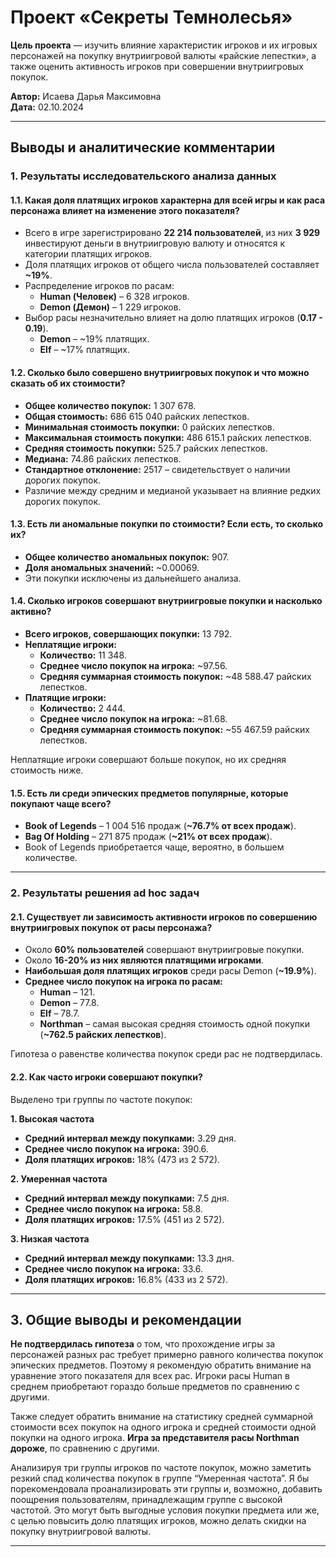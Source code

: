 # Проект «Секреты Темнолесья»

**Цель проекта** — изучить влияние характеристик игроков и их игровых персонажей на покупку внутриигровой валюты «райские лепестки», а также оценить активность игроков при совершении внутриигровых покупок.

**Автор:** Исаева Дарья Максимовна  
**Дата:** 02.10.2024  

---

## Выводы и аналитические комментарии


### 1. Результаты исследовательского анализа данных

#### 1.1. Какая доля платящих игроков характерна для всей игры и как раса персонажа влияет на изменение этого показателя?

- Всего в игре зарегистрировано **22 214 пользователей**, из них **3 929** инвестируют деньги в внутриигровую валюту и относятся к категории платящих игроков.
- Доля платящих игроков от общего числа пользователей составляет **~19%**.
- Распределение игроков по расам:
  - **Human (Человек)** – 6 328 игроков.
  - **Demon (Демон)** – 1 229 игроков.
- Выбор расы незначительно влияет на долю платящих игроков (**0.17 - 0.19**).
  - **Demon** – ~19% платящих.
  - **Elf** – ~17% платящих.

#### 1.2. Сколько было совершено внутриигровых покупок и что можно сказать об их стоимости?

- **Общее количество покупок:** 1 307 678.
- **Общая стоимость:** 686 615 040 райских лепестков.
- **Минимальная стоимость покупки:** 0 райских лепестков.
- **Максимальная стоимость покупки:** 486 615.1 райских лепестков.
- **Средняя стоимость покупки:** 525.7 райских лепестков.
- **Медиана:** 74.86 райских лепестков.
- **Стандартное отклонение:** 2517 – свидетельствует о наличии дорогих покупок.
- Различие между средним и медианой указывает на влияние редких дорогих покупок.

#### 1.3. Есть ли аномальные покупки по стоимости? Если есть, то сколько их?

- **Общее количество аномальных покупок:** 907.
- **Доля аномальных значений:** ~0.00069.
- Эти покупки исключены из дальнейшего анализа.

#### 1.4. Сколько игроков совершают внутриигровые покупки и насколько активно?  

- **Всего игроков, совершающих покупки:** 13 792.
- **Неплатящие игроки:**
  - **Количество:** 11 348.
  - **Среднее число покупок на игрока:** ~97.56.
  - **Средняя суммарная стоимость покупок:** ~48 588.47 райских лепестков.
- **Платящие игроки:**
  - **Количество:** 2 444.
  - **Среднее число покупок на игрока:** ~81.68.
  - **Средняя суммарная стоимость покупок:** ~55 467.59 райских лепестков.

Неплатящие игроки совершают больше покупок, но их средняя стоимость ниже.

#### 1.5. Есть ли среди эпических предметов популярные, которые покупают чаще всего?

- **Book of Legends** – 1 004 516 продаж (**~76.7% от всех продаж**).
- **Bag Of Holding** – 271 875 продаж (**~21% от всех продаж**).
- Book of Legends приобретается чаще, вероятно, в большем количестве.

---

### 2. Результаты решения ad hoc задач

#### 2.1. Существует ли зависимость активности игроков по совершению внутриигровых покупок от расы персонажа?

- Около **60% пользователей** совершают внутриигровые покупки.
- Около **16-20% из них являются платящими игроками**.
- **Наибольшая доля платящих игроков** среди расы Demon (**~19.9%**).
- **Среднее число покупок на игрока по расам:**
  - **Human** – 121.
  - **Demon** – 77.8.
  - **Elf** – 78.7.
  - **Northman** – самая высокая средняя стоимость одной покупки (**~762.5 райских лепестков**).

Гипотеза о равенстве количества покупок среди рас не подтвердилась.

#### 2.2. Как часто игроки совершают покупки?

Выделено три группы по частоте покупок:

**1. Высокая частота**
- **Средний интервал между покупками:** 3.29 дня.
- **Среднее число покупок на игрока:** 390.6.
- **Доля платящих игроков:** 18% (473 из 2 572).

**2. Умеренная частота**
- **Средний интервал между покупками:** 7.5 дня.
- **Среднее число покупок на игрока:** 58.8.
- **Доля платящих игроков:** 17.5% (451 из 2 572).

**3. Низкая частота**
- **Средний интервал между покупками:** 13.3 дня.
- **Среднее число покупок на игрока:** 33.6.
- **Доля платящих игроков:** 16.8% (433 из 2 572).

---

## 3. Общие выводы и рекомендации

**Не подтвердилась гипотеза** о том, что прохождение игры за персонажей разных рас требует примерно равного количества покупок эпических предметов. Поэтому я рекомендую обратить внимание на уравнение этого показателя для всех рас. Игроки расы Human в среднем приобретают гораздо больше предметов по сравнению с другими. 

Также следует обратить внимание на статистику средней суммарной стоимости всех покупок на одного игрока и средней стоимости одной покупки на одного игрока. **Игра за представителя расы Northman дороже**, по сравнению с другими.

Анализируя три группы игроков по частоте покупок, можно заметить резкий спад количества покупок в группе “Умеренная частота”. Я бы порекомендовала проанализировать эти группы и, возможно, добавить поощрения пользователям, принадлежащим группе с высокой частотой. Это могут быть выгодные условия покупки предмета или же, с целью повысить долю платящих игроков, можно делать скидки на покупку внутриигровой валюты.


---

